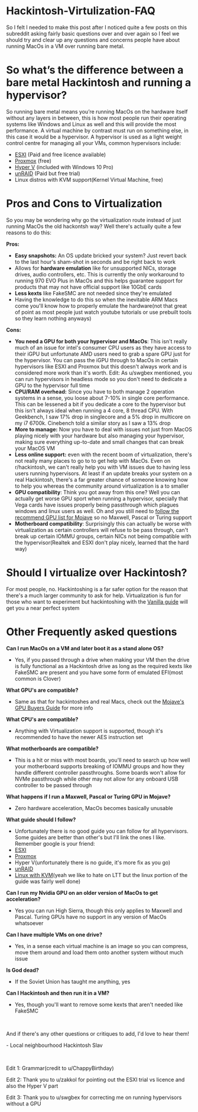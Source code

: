 # Hackintosh-Virtulization-FAQ

So I felt I needed to make this post after I noticed quite a few posts on this subreddit asking fairly basic questions over and over again so I feel we should try and clear up any questions and concerns people have about running MacOs in a VM over running bare metal.

# So what’s the difference between a bare metal Hackintosh and running a hypervisor?

So running bare metal means you’re running MacOs on the hardware itself without any layers in between, this is how most people run their operating systems like Windows and Linux as well and this will provide the most performance. A virtual machine by contrast must run on something else, in this case it would be a hypervisor. A hypervisor is used as a light weight control centre for managing all your VMs, common hypervisors include:

* [ESXI](https://www.vmware.com/ca/products/esxi-and-esx.html) (Paid and free licence available)
* [Proxmox](https://www.proxmox.com/en/) (free)
* [Hyper V](https://www.google.com/url?sa=t&rct=j&q=&esrc=s&source=web&cd=2&cad=rja&uact=8&ved=2ahUKEwjZvP26yufhAhVHu54KHRCSCmEQFjABegQIBxAB&url=https%3A%2F%2Fdocs.microsoft.com%2Fen-us%2Fvirtualization%2Fhyper-v-on-windows%2Fabout%2F&usg=AOvVaw2pETdaigCviD-8cQeh1L75) (included with Windows 10 Pro)
* [unRAID](https://unraid.net) (Paid but free trial)
* Linux distros with KVM support(Kernel Virtual Machine, free)

# Pros and Cons to Virtualization

So you may be wondering why go the virtualization route instead of just running MacOs the old hackontsh way? Well there's actually quite a few reasons to do this:

**Pros:**

* **Easy snapshots:** An OS update bricked your system? Just revert back to the last hour's sham-shot in seconds and be right back to work
* Allows for **hardware emulation** like for unsupported NICs, storage drives, audio controllers, etc. This is currently the only workaround to running 970 EVO Plus in MacOs and this helps guarantee support for products that may not have official support like 10GbE cards
* **Less kexts** like FakeSMC are not needed since they're emulated
* Having the knowledge to do this so when the inevitable ARM Macs come you'll know how to properly emulate the hardware(not that great of point as most people just watch youtube tutorials or use prebuilt tools so they learn nothing anyways)

**Cons:**

* **You need a GPU for both your hypervisor and MacOs**: This isn't really much of an issue for intel's consumer CPU users as they have access to their iGPU but unfortunate AMD users need to grab a spare GPU just for the hypervisor. You can pass the iGPU through to MacOs in certain hypervisors like ESXI and Proxmox but this doesn't always work and is considered more work than it's worth. Edit: As u/swgbex mentioned, you can run hypervisors in headless mode so you don't need to dedicate a GPU to the hypervisor full time
* **CPU/RAM overhead:** Since you have to both manage 2 operation systems in a sense, you loose about 7-10% in single core performance. This can be lessened a bit if you dedicate a core to the hypervisor but this isn't always ideal when running a 4 core, 8 thread CPU. With Geekbench, I saw 17% drop in singlecore and a 5% drop in multicore on my i7 6700k. Cinebench told a similar story as I saw a 13% drop
* **More to manage:** Now you have to deal with issues not just from MacOS playing nicely with your hardware but also managing your hypervisor, making sure everything up-to-date and small changes that can break your MacOS VM
* **Less online support:** even with the recent boom of virtualization, there's not really many places to go to to get help with MacOs. Even on r/hackintosh, we can't really help you with VM issues due to having less users running hypervisors. At least if an update breaks your system on a real Hackintosh, there's a far greater chance of someone knowing how to help you whereas the community around virtualization is a to smaller
* **GPU compatibility**: Think you got away from this one? Well you can actually get worse GPU sport when running a hypervisor, specially that Vega cards have issues properly being passthrough which plagues windows and linux users as well. Oh and you still need to [follow the recommend GPU list for Mojave](https://www.reddit.com/r/hackintosh/comments/b91vf5/mojave_gpu_buyers_guide/) so no Maxwell, Pascal or Turing support
* **Motherboard compatibility**: Surprisingly this can actually be worse with virtualization as certain controllers will refuse to be pass through, can't break up certain IOMMU groups, certain NICs not being compatible with the hypervisor(Realtek and ESXI don't play nicely, learned that the hard way)

# Should I virtualize over Hackintosh?

For most people, no. Hackintoshing is a far safer option for the reason that there's a much larger community to ask for help. Virtualization is fun for those who want to experiment but hackintoshing with the [Vanilla guide](https://hackintosh.gitbook.io/-r-hackintosh-vanilla-desktop-guide/) will get you a near perfect system

# Other Frequently asked questions

**Can I run MacOs on a VM and later boot it as a stand alone OS?**

* Yes, if you passed through a drive when making your VM then the drive is fully functional as a Hackintosh drive as long as the required kexts like FakeSMC are present and you have some form of emulated EFI(most common is Clover)

**What GPU's are compatible?**

* Same as that for hackintoshes and real Macs, check out the [Mojave's GPU Buyers Guide](https://www.reddit.com/r/hackintosh/comments/b91vf5/mojave_gpu_buyers_guide/) for more info

**What CPU's are compatible?**

* Anything with Virtualization support is supported, though it's recommended to have the newer AES instruction set

**What motherboards are compatible?**

* This is a hit or miss with most boards, you'll need to search up how well your motherboard supports breaking of IOMMU groups and how they handle different controller passthroughs. Some boards won't allow for NVMe passthrough while other may not allow for any onboard USB controller to be passed through

**What happens if I run a Maxwell, Pascal or Turing GPU in Mojave?**

* Zero hardware acceleration, MacOs becomes basically unusable

**What guide should I follow?**

* Unfortunately there is no good guide you can follow for all hypervisors. Some guides are better than other's but I'll link the ones I like. Remember google is your friend:
* [ESXI](https://www.insanelymac.com/forum/topic/337101-the-almost-definitive-guide-for-installing-macos-1014-mojave-on-esxi-67-wip/)
* [Proxmox](https://www.nicksherlock.com/2018/06/installing-macos-mojave-on-proxmox/)
* Hyper V(unfortunately there is no guide, it's more fix as you go)
* [unRAID](https://www.google.com/url?sa=t&rct=j&q=&esrc=s&source=web&cd=1&cad=rja&uact=8&ved=2ahUKEwjC07PZz-fhAhVUvJ4KHVhFCY4QwqsBMAB6BAgIEAQ&url=https%3A%2F%2Fwww.youtube.com%2Fwatch%3Fv%3DYWT4oOz2VK8&usg=AOvVaw0sqm5Mil0n70adlqxzu3NR)
* [Linux with KVM](https://www.youtube.com/watch?v=ATnpEOo3GJA)(yeah we like to hate on LTT but the linux portion of the guide was fairly well done)

**Can I run my Nvidia GPU on an older version of MacOs to get acceleration?**

* Yes you can run High Sierra, though this only applies to Maxwell and Pascal. Turing GPUs have no support in any version of MacOs whatsoever

**Can I have multiple VMs on one drive?**

* Yes, in a sense each virtual machine is an image so you can compress, move them around and load them onto another system without much issue

**Is God dead?**

* If the Soviet Union has taught me anything, yes

**Can I Hackintosh and then run it in a VM?**

* Yes, though you'll want to remove some kexts that aren't needed like FakeSMC

&#x200B;

And if there's any other questions or critiques to add, I'd love to hear them!

\- Local neighbourhood Hackintosh Slav

&#x200B;

Edit 1: Grammar(credit to u/ChappyBirthday)

Edit 2: Thank you to u/zakkol for pointing out the ESXI trial vs licence and also the Hyper V part

Edit 3: Thank you to u/swgbex for correcting me on running hypervisors without a GPU
